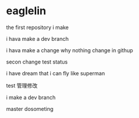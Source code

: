 # eaglelin
the first repository i make

i hava make a dev branch

i hava make a change why nothing change in githup




secon change test status


i have dream that i can fly like superman

test 管理修改

i make a dev branch 

master dosometing
